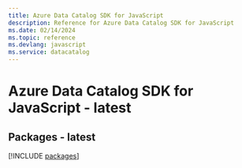```yaml
---
title: Azure Data Catalog SDK for JavaScript
description: Reference for Azure Data Catalog SDK for JavaScript
ms.date: 02/14/2024
ms.topic: reference
ms.devlang: javascript
ms.service: datacatalog
---
```

# Azure Data Catalog SDK for JavaScript - latest
## Packages - latest
[!INCLUDE [packages](data-catalog-index.md)]